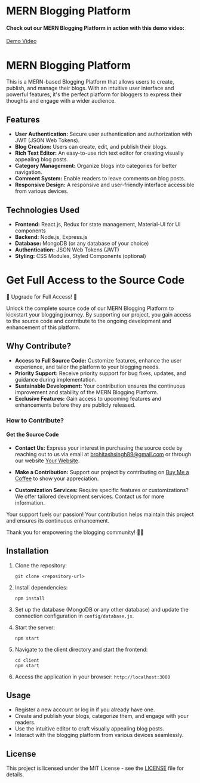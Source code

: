 # MERN Blogging Platform

#### Check out our MERN Blogging Platform in action with this demo video:
<a href="https://www.youtube.com/watch?v=YOUR_VIDEO_ID" target="_blank">Demo Video</a>

# MERN Blogging Platform

This is a MERN-based Blogging Platform that allows users to create, publish, and manage their blogs. With an intuitive user interface and powerful features, it's the perfect platform for bloggers to express their thoughts and engage with a wider audience.

## Features

- **User Authentication:** Secure user authentication and authorization with JWT (JSON Web Tokens).
- **Blog Creation:** Users can create, edit, and publish their blogs.
- **Rich Text Editor:** An easy-to-use rich text editor for creating visually appealing blog posts.
- **Category Management:** Organize blogs into categories for better navigation.
- **Comment System:** Enable readers to leave comments on blog posts.
- **Responsive Design:** A responsive and user-friendly interface accessible from various devices.

## Technologies Used

- **Frontend:** React.js, Redux for state management, Material-UI for UI components
- **Backend:** Node.js, Express.js
- **Database:** MongoDB (or any database of your choice)
- **Authentication:** JSON Web Tokens (JWT)
- **Styling:** CSS Modules, Styled Components (optional)

# Get Full Access to the Source Code
🚀 Upgrade for Full Access! 🚀

Unlock the complete source code of our MERN Blogging Platform to kickstart your blogging journey. By supporting our project, you gain access to the source code and contribute to the ongoing development and enhancement of this platform.

## Why Contribute?

- **Access to Full Source Code:** Customize features, enhance the user experience, and tailor the platform to your blogging needs.
- **Priority Support:** Receive priority support for bug fixes, updates, and guidance during implementation.
- **Sustainable Development:** Your contribution ensures the continuous improvement and stability of the MERN Blogging Platform.
- **Exclusive Features:** Gain access to upcoming features and enhancements before they are publicly released.

### How to Contribute?

#### Get the Source Code
- **Contact Us:** Express your interest in purchasing the source code by reaching out to us via email at brohitashsingh89@gmail.com or through our website [Your Website](https://rohitashsingh.vercel.app/).

- **Make a Contribution:** Support our project by contributing on [Buy Me a Coffee](https://www.buymeacoffee.com/rohitashsingh89) to show your appreciation.

- **Customization Services:** Require specific features or customizations? We offer tailored development services. Contact us for more information.

Your support fuels our passion! Your contribution helps maintain this project and ensures its continuous enhancement.

Thank you for empowering the blogging community! 📝✨

## Installation

1. Clone the repository:
   ```
   git clone <repository-url>
   ```
   
2. Install dependencies:
   ```
   npm install
   ```

3. Set up the database (MongoDB or any other database) and update the connection configuration in `config/database.js`.

4. Start the server:
   ```
   npm start
   ```

5. Navigate to the client directory and start the frontend:
   ```
   cd client
   npm start
   ```

6. Access the application in your browser: `http://localhost:3000`

## Usage

- Register a new account or log in if you already have one.
- Create and publish your blogs, categorize them, and engage with your readers.
- Use the intuitive editor to craft visually appealing blog posts.
- Interact with the blogging platform from various devices seamlessly.

## License

This project is licensed under the MIT License - see the [LICENSE](LICENSE) file for details.
